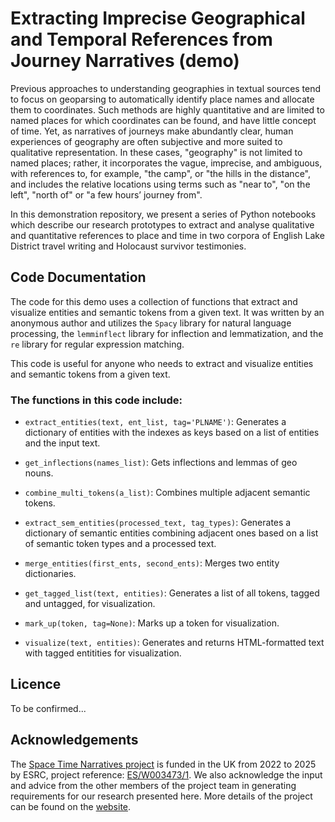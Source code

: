 # Extracting Imprecise Geographical and Temporal References from Journey Narratives (demo)

Previous approaches to understanding geographies in textual sources tend to focus on geoparsing to automatically identify place names and allocate them to coordinates. Such methods are highly quantitative and are limited to named places for which coordinates can be found, and have little concept of time. Yet, as narratives of journeys make abundantly clear, human experiences of geography are often subjective and more suited to qualitative representation. In these cases, "geography" is not limited to named places; rather, it incorporates the vague, imprecise, and ambiguous, with references to, for example, "the camp", or "the hills in the distance", and includes the relative locations using terms such as "near to", "on the left", "north of" or "a few hours’ journey from". 

In this demonstration repository, we present a series of Python notebooks which describe our research prototypes to extract and analyse qualitative and quantitative references to place and time in two corpora of English Lake District travel writing and Holocaust survivor testimonies.

## Code Documentation
The code for this demo uses a collection of functions that extract and visualize entities and semantic tokens from a given text. It was written by an anonymous author and utilizes the `Spacy` library for natural language processing, the `lemminflect` library for inflection and lemmatization, and the `re` library for regular expression matching.

This code is useful for anyone who needs to extract and visualize entities and semantic tokens from a given text.
### The functions in this code include:
- `extract_entities(text, ent_list, tag='PLNAME')`: Generates a dictionary of entities with the indexes as keys based on a list of entities and the input text.

- `get_inflections(names_list)`: Gets inflections and lemmas of geo nouns.

- `combine_multi_tokens(a_list)`: Combines multiple adjacent semantic tokens.

- `extract_sem_entities(processed_text, tag_types)`: Generates a dictionary of semantic entities combining adjacent ones based on a list of semantic token types and a processed text.

- `merge_entities(first_ents, second_ents)`: Merges two entity dictionaries.

- `get_tagged_list(text, entities)`: Generates a list of all tokens, tagged and untagged, for visualization.

- `mark_up(token, tag=None)`: Marks up a token for visualization.

- `visualize(text, entities)`: Generates and returns HTML-formatted text with tagged entitities for visualization.

## Licence
To be confirmed...

## Acknowledgements
The [Space Time Narratives project](https://spacetimenarratives.github.io/) is funded in the UK from 2022 to 2025 by ESRC, project reference: [ES/W003473/1](https://gtr.ukri.org/projects?ref=ES%2FW003473%2F1). We also acknowledge the input and advice from the other members of the project team in generating requirements for our research presented here. More details of the project can be found on the [website](https://spacetimenarratives.github.io/).
